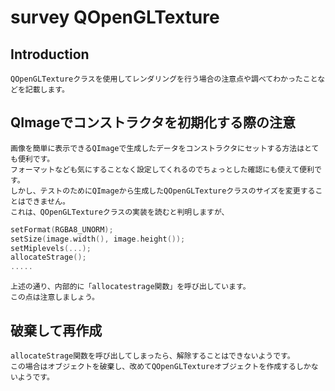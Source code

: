 
# survey QOpenGLTexture

## Introduction

    QOpenGLTextureクラスを使用してレンダリングを行う場合の注意点や調べてわかったことなどを記載します。  

## QImageでコンストラクタを初期化する際の注意

    画像を簡単に表示できるQImageで生成したデータをコンストラクタにセットする方法はとても便利です。  
    フォーマットなども気にすることなく設定してくれるのでちょっとした確認にも使えて便利です。  
    しかし、テストのためにQImageから生成したQOpenGLTextureクラスのサイズを変更することはできません。  
    これは、QOpenGLTextureクラスの実装を読むと判明しますが、  

``` c++
setFormat(RGBA8_UNORM);
setSize(image.width(), image.height());
setMiplevels(...);
allocateStrage();
.....
```

    上述の通り、内部的に「allocatestrage関数」を呼び出しています。  
    この点は注意しましょう。  

## 破棄して再作成

    allocateStrage関数を呼び出してしまったら、解除することはできないようです。  
    この場合はオブジェクトを破棄し、改めてQOpenGLTextureオブジェクトを作成するしかないようです。  

